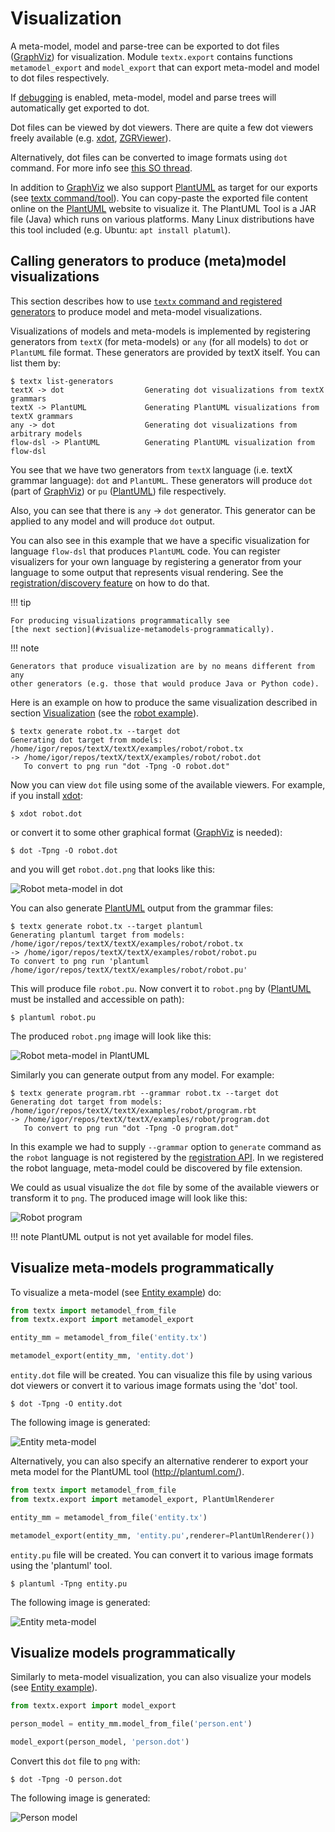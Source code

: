 # Visualization

A meta-model, model and parse-tree can be exported to dot files ([GraphViz]) for
visualization. Module `textx.export` contains functions `metamodel_export` and
`model_export` that can export meta-model and model to dot files respectively.

If [debugging](debugging.md) is enabled, meta-model, model and parse trees will
automatically get exported to dot.

Dot files can be viewed by dot viewers. There are quite a few dot viewers freely
available (e.g. [xdot], [ZGRViewer]).

Alternatively, dot files can be converted to image formats using `dot` command.
For more info see [this SO
thread](http://stackoverflow.com/questions/1494492/graphviz-how-to-go-from-dot-to-a-graph).

In addition to [GraphViz] we also support [PlantUML] as target for our exports
(see [textx command/tool](textx_command.md)). You can copy-paste the exported
file content online on the [PlantUML] website to visualize it. The PlantUML Tool
is a JAR file (Java) which runs on various platforms. Many Linux distributions
have this tool included (e.g. Ubuntu: `apt install platuml`).



## Calling generators to produce (meta)model visualizations

This section describes how to use [`textx` command and registered
generators](textx_command.md) to produce model and meta-model visualizations.

Visualizations of models and meta-models is implemented by registering
generators from `textX` (for meta-models) or `any` (for all models) to `dot` or
`PlantUML` file format. These generators are provided by textX itself. You can
list them by:

```nohighlight
$ textx list-generators
textX -> dot                  Generating dot visualizations from textX grammars
textX -> PlantUML             Generating PlantUML visualizations from textX grammars
any -> dot                    Generating dot visualizations from arbitrary models
flow-dsl -> PlantUML          Generating PlantUML visualization from flow-dsl
```

You see that we have two generators from `textX` language (i.e. textX grammar
language): `dot` and `PlantUML`. These generators will produce `dot` (part of
[GraphViz]) or `pu` ([PlantUML]) file respectively.

Also, you can see that there is `any` -> `dot` generator. This generator can be
applied to any model and will produce `dot` output.

You can also see in this example that we have a specific visualization for
language `flow-dsl` that produces `PlantUML` code. You can register visualizers
for your own language by registering a generator from your language to some
output that represents visual rendering. See the [registration/discovery
feature](registration.md) on how to do that.

!!! tip

    For producing visualizations programmatically see
    [the next section](#visualize-metamodels-programmatically).

!!! note

    Generators that produce visualization are by no means different from any
    other generators (e.g. those that would produce Java or Python code).


Here is an example on how to produce the same visualization described in section
[Visualization](visualization.md) (see the [robot
example](https://github.com/textX/textX/tree/master/examples/robot)).

```nohighlight
$ textx generate robot.tx --target dot 
Generating dot target from models:
/home/igor/repos/textX/textX/examples/robot/robot.tx
-> /home/igor/repos/textX/textX/examples/robot/robot.dot
   To convert to png run "dot -Tpng -O robot.dot"
```

Now you can view `dot` file using some of the available viewers. For example, if
you install [xdot]:

```nohighlight
$ xdot robot.dot
```

or convert it to some other graphical format ([GraphViz] is needed):

```nohighlight
$ dot -Tpng -O robot.dot
```

and you will get `robot.dot.png` that looks like this:

![Robot meta-model in dot](./images/robot.dot.png)


You can also generate [PlantUML] output from the grammar files:

```nohighlight
$ textx generate robot.tx --target plantuml
Generating plantuml target from models:
/home/igor/repos/textX/textX/examples/robot/robot.tx
-> /home/igor/repos/textX/textX/examples/robot/robot.pu
To convert to png run 'plantuml /home/igor/repos/textX/textX/examples/robot/robot.pu'

```

This will produce file `robot.pu`. Now convert it to `robot.png` by ([PlantUML]
must be installed and accessible on path):

```nohighlight
$ plantuml robot.pu

```

The produced `robot.png` image will look like this:

![Robot meta-model in PlantUML](./images/robot.png)


Similarly you can generate output from any model. For example:

```nohighlight
$ textx generate program.rbt --grammar robot.tx --target dot 
Generating dot target from models:
/home/igor/repos/textX/textX/examples/robot/program.rbt
-> /home/igor/repos/textX/textX/examples/robot/program.dot
   To convert to png run "dot -Tpng -O program.dot"

```

In this example we had to supply `--grammar` option to `generate` command as the
`robot` language is not registered by the [registration API](registration.md).
In we registered the robot language, meta-model could be discovered by file
extension.

We could as usual visualize the `dot` file by some of the available viewers or
transform it to `png`. The produced image will look like this:

![Robot program](./images/program.dot.png)


!!! note
    PlantUML output is not yet available for model files.


## Visualize meta-models programmatically


To visualize a meta-model (see [Entity
example](https://github.com/textX/textX/tree/master/examples/Entity))
do:

```python
from textx import metamodel_from_file
from textx.export import metamodel_export

entity_mm = metamodel_from_file('entity.tx')

metamodel_export(entity_mm, 'entity.dot')
```

`entity.dot` file will be created. You can visualize this file by using various
dot viewers or convert it to various image formats using the 'dot' tool.

    $ dot -Tpng -O entity.dot

The following image is generated:

![Entity meta-model](https://raw.githubusercontent.com/textX/textX/master/examples/Entity/dotexport/entity_meta.dot.png)

Alternatively, you can also specify an alternative renderer to export your 
meta model for the PlantUML tool (http://plantuml.com/).

```python
from textx import metamodel_from_file
from textx.export import metamodel_export, PlantUmlRenderer

entity_mm = metamodel_from_file('entity.tx')

metamodel_export(entity_mm, 'entity.pu',renderer=PlantUmlRenderer())
```

`entity.pu` file will be created. You can convert it to various image 
formats using the 'plantuml' tool.

    $ plantuml -Tpng entity.pu

The following image is generated:

![Entity meta-model](./images/entity.png)


## Visualize models programmatically

Similarly to meta-model visualization, you can also visualize your models (see [Entity
example](https://github.com/textX/textX/tree/master/examples/Entity)).

```python
from textx.export import model_export

person_model = entity_mm.model_from_file('person.ent')

model_export(person_model, 'person.dot')
```


Convert this `dot` file to `png` with:

    $ dot -Tpng -O person.dot

The following image is generated:

![Person model](https://raw.githubusercontent.com/textX/textX/master/examples/Entity/dotexport/person.dot.png)



[GraphViz]: http://www.graphviz.org/
[xdot]: https://github.com/jrfonseca/xdot.py
[ZGRViewer]: http://zvtm.sourceforge.net/zgrviewer.html
[PlantUML]: http://plantuml.com/
